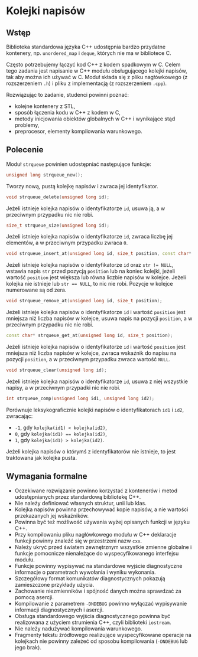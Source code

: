 # Kolejki napisów

## Wstęp

Biblioteka standardowa języka C++ udostępnia bardzo przydatne kontenery, np. `unordered_map` i `deque`, których nie ma w bibliotece C.

Często potrzebujemy łączyć kod C++ z kodem spadkowym w C. Celem tego zadania jest napisanie w C++ modułu obsługującego kolejki napisów, tak aby można ich używać w C. Moduł składa się z pliku nagłówkowego (z rozszerzeniem `.h`) i pliku z implementacją (z rozszerzeniem `.cpp`).

Rozwiązując to zadanie, studenci powinni poznać:

- kolejne kontenery z STL,
- sposób łączenia kodu w C++ z kodem w C,
- metody inicjowania obiektów globalnych w C++ i wynikające stąd problemy,
- preprocesor, elementy kompilowania warunkowego.

## Polecenie

Moduł `strqueue` powinien udostępniać następujące funkcje:

```cpp
unsigned long strqueue_new();
```
Tworzy nową, pustą kolejkę napisów i zwraca jej identyfikator.

```cpp
void strqueue_delete(unsigned long id);
```
Jeżeli istnieje kolejka napisów o identyfikatorze `id`, usuwa ją, a w przeciwnym przypadku nic nie robi.

```cpp
size_t strqueue_size(unsigned long id);
```
Jeżeli istnieje kolejka napisów o identyfikatorze `id`, zwraca liczbę jej elementów, a w przeciwnym przypadku zwraca `0`.

```cpp
void strqueue_insert_at(unsigned long id, size_t position, const char* str);
```
Jeżeli istnieje kolejka napisów o identyfikatorze `id` oraz `str != NULL`, wstawia napis `str` przed pozycją `position` lub na koniec kolejki, jeżeli wartość `position` jest większa lub równa liczbie napisów w kolejce. Jeżeli kolejka nie istnieje lub `str == NULL`, to nic nie robi. Pozycje w kolejce numerowane są od zera.

```cpp
void strqueue_remove_at(unsigned long id, size_t position);
```
Jeżeli istnieje kolejka napisów o identyfikatorze `id` i wartość `position` jest mniejsza niż liczba napisów w kolejce, usuwa napis na pozycji `position`, a w przeciwnym przypadku nic nie robi.

```cpp
const char* strqueue_get_at(unsigned long id, size_t position);
```
Jeżeli istnieje kolejka napisów o identyfikatorze `id` i wartość `position` jest mniejsza niż liczba napisów w kolejce, zwraca wskaźnik do napisu na pozycji `position`, a w przeciwnym przypadku zwraca wartość `NULL`.

```cpp
void strqueue_clear(unsigned long id);
```
Jeżeli istnieje kolejka napisów o identyfikatorze `id`, usuwa z niej wszystkie napisy, a w przeciwnym przypadki nic nie robi.

```cpp
int strqueue_comp(unsigned long id1, unsigned long id2);
```
Porównuje leksykograficznie kolejki napisów o identyfikatorach `id1` i `id2`, zwracając:

- `-1`, gdy `kolejka(id1) < kolejka(id2)`,
- `0`, gdy `kolejka(id1) == kolejka(id2)`,
- `1`, gdy `kolejka(id1) > kolejka(id2)`.

Jeżeli kolejka napisów o którymś z identyfikatorów nie istnieje, to jest traktowana jak kolejka pusta.

## Wymagania formalne

- Oczekiwane rozwiązanie powinno korzystać z kontenerów i metod udostępnianych przez standardową bibliotekę C++.
- Nie należy definiować własnych struktur, unii lub klas.
- Kolejka napisów powinna przechowywać kopie napisów, a nie wartości przekazanych jej wskaźników.
- Powinna być też możliwość używania wyżej opisanych funkcji w języku C++.
- Przy kompilowaniu pliku nagłówkowego modułu w C++ deklaracje funkcji powinny znaleźć się w przestrzeni nazw `cxx`.
- Należy ukryć przed światem zewnętrznym wszystkie zmienne globalne i funkcje pomocnicze nienależące do wyspecyfikowanego interfejsu modułu.
- Funkcje powinny wypisywać na standardowe wyjście diagnostyczne informacje o parametrach wywołania i wyniku wykonania.
- Szczegółowy format komunikatów diagnostycznych pokazują zamieszczone przykłady użycia.
- Zachowanie niezmienników i spójność danych można sprawdzać za pomocą asercji.
- Kompilowanie z parametrem `-DNDEBUG` powinno wyłączać wypisywanie informacji diagnostycznych i asercji.
- Obsługa standardowego wyjścia diagnostycznego powinna być realizowana z użyciem strumienia C++, czyli biblioteki `iostream`.
- Nie należy nadużywać kompilowania warunkowego.
- Fragmenty tekstu źródłowego realizujące wyspecyfikowane operacje na kolejkach nie powinny zależeć od sposobu kompilowania (`-DNDEBUG` lub jego brak).

